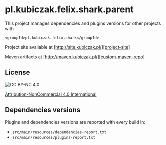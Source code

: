 
pl.kubiczak.felix.shark.parent
==============================

This project manages dependencies and plugins versions for other projects with

    <groupId>pl.kubiczak.felix.shark</groupId>

Project site available at [http://site.kubiczak.pl/][project-site]

Maven artifacts at [http://maven.kubiczak.pl/][custom-maven-repo]

License
-------

![CC BY-NC 4.0](https://licensebuttons.net/l/by-nc/4.0/88x31.png "Attribution-NonCommercial 4.0 International")

[Attribution-NonCommercial 4.0 International][license]


Dependencies versions
---------------------

Plugins and dependencies versions are reported with every build in:

* `src/main/resources/dependencies-report.txt`
* `src/main/resources/plugins-report.txt`


[maven-release-plugin]: https://maven.apache.org/maven-release/maven-release-plugin/
[license]: http://creativecommons.org/licenses/by-nc/4.0/
[project-site]: http://site.kubiczak.pl/
[custom-maven-repo]: http://maven.kubiczak.pl/
